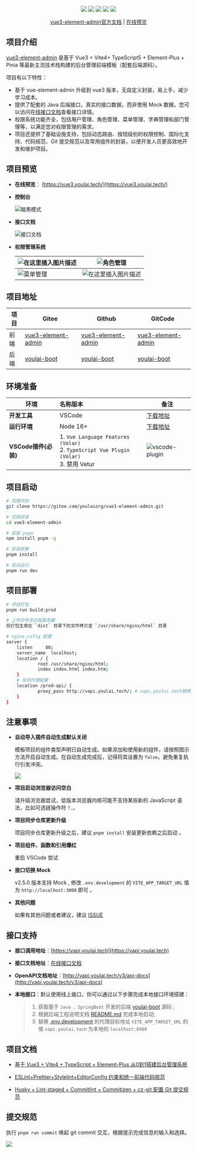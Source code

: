 <p align="center">
    <img src="https://img.shields.io/badge/Vue-3.3.4-brightgreen.svg"/>
    <img src="https://img.shields.io/badge/Vite-4.4.11-green.svg"/>
    <img src="https://img.shields.io/badge/Element Plus-2.3.14-blue.svg"/>
    <img src="https://img.shields.io/badge/license-MIT-green.svg"/>
    <a href="https://gitee.com/youlaiorg" target="_blank">
        <img src="https://img.shields.io/badge/Author-有来开源组织-orange.svg"/>
    </a>
</p>
<p align="center">
 <a target="_blank" href="https://juejin.cn/post/7228990409909108793">vue3-element-admin官方文档</a> |  <a target="_blank" href="http://vue3.youlai.tech">在线预览</a> 
</p>


## 项目介绍

[vue3-element-admin](https://gitee.com/youlaiorg/vue3-element-admin) 是基于 Vue3 + Vite4+ TypeScript5 + Element-Plus + Pinia 等最新主流技术栈构建的后台管理前端模板（配套后端源码）。

项目有以下特性：

- 基于 vue-element-admin 升级到 vue3 版本，无自定义封装，易上手，减少学习成本。
- 提供了配套的 Java 后端接口，真实的接口数据，而非使用 Mock 数据。您可以访问在[线接口文档](https://www.apifox.cn/apidoc/shared-195e783f-4d85-4235-a038-eec696de4ea5)查看接口详情。
- 权限系统功能齐全，包括用户管理、角色管理、菜单管理、字典管理和部门管理等，以满足您对权限管理的需求。
- 项目还提供了基础设施支持，包括动态路由、按钮级别的权限控制、国际化支持、代码规范、Git 提交规范以及常用组件的封装，以便开发人员更高效地开发和维护项目。

## 项目预览

- **在线预览**： [https://vue3.youlai.tech/](https://vue3.youlai.tech/)

- **控制台**

  ![暗黑模式](https://foruda.gitee.com/images/1687755822903300961/a4d63e22_716974.png)

- **接口文档**

  ![接口文档](https://foruda.gitee.com/images/1687755822857820115/96054330_716974.png)
 


- **权限管理系统**

  |![在这里插入图片描述](https://foruda.gitee.com/images/1687755822816437081/b7620905_716974.png) | ![角色管理](https://foruda.gitee.com/images/1687755822852085747/c13a4d19_716974.png) |
  | ------------------------------------------------------ | ------------------------------------------------------ |
  | ![菜单管理](https://foruda.gitee.com/images/1687755822966247550/4d4f8118_716974.png) | ![在这里插入图片描述](https://foruda.gitee.com/images/1687755822828758939/8035a91f_716974.png)

## 项目地址

| 项目 | Gitee                                                        | Github                                                       | GitCode                                                      |
| ---- | ------------------------------------------------------------ | ------------------------------------------------------------ | ------------------------------------------------------------ |
| 前端 | [vue3-element-admin](https://gitee.com/youlaiorg/vue3-element-admin) | [vue3-element-admin](https://github.com/youlaitech/vue3-element-admin) | [vue3-element-admin](https://gitcode.net/youlai/vue3-element-admin) |
| 后端 | [youlai-boot](https://gitee.com/youlaiorg/youlai-boot)       | [youlai-boot](https://github.com/haoxianrui/youlai-boot.git) | [youlai-boot](https://gitcode.net/youlai/youlai-boot)        |

## 环境准备

| 环境                 | 名称版本                                                     | 备注                                                         |
| -------------------- | :----------------------------------------------------------- | ------------------------------------------------------------ |
| **开发工具**         | VSCode                                                       | [下载地址](https://code.visualstudio.com/Download)           |
| **运行环境**         | Node 16+                                                     | [下载地址](http://nodejs.cn/download)                        |
| **VSCode插件(必装)** | 1. `Vue Language Features (Volar) ` <br/> 2. `TypeScript Vue Plugin (Volar) `  <br/>3. 禁用 Vetur | ![vscode-plugin](https://foruda.gitee.com/images/1687755823108948048/d0198b2d_716974.png) |


## 项目启动

```bash
# 克隆代码
git clone https://gitee.com/youlaiorg/vue3-element-admin.git

# 切换目录
cd vue3-element-admin

# 安装 pnpm
npm install pnpm -g

# 安装依赖
pnpm install

# 启动运行
pnpm run dev
```

## 项目部署

```bash
# 项目打包
pnpm run build:prod

# 上传文件至远程服务器
将打包生成在 `dist` 目录下的文件拷贝至 `/usr/share/nginx/html` 目录

# nginx.cofig 配置
server {
	listen     80;
	server_name  localhost;
	location / {
			root /usr/share/nginx/html;
			index index.html index.htm;
	}
	# 反向代理配置
	location /prod-api/ {
			proxy_pass http://vapi.youlai.tech/; # vapi.youlai.tech替换成你的后端API地址
	}
}
```

## 注意事项

- **自动导入插件自动生成默认关闭**

  模板项目的组件类型声明已自动生成。如果添加和使用新的组件，请按照图示方法开启自动生成。在自动生成完成后，记得将其设置为 `false`，避免重复执行引发冲突。

  ![](https://foruda.gitee.com/images/1687755823137387608/412ea803_716974.png)

- **项目启动浏览器访问空白**

  请升级浏览器尝试，低版本浏览器内核可能不支持某些新的 JavaScript 语法，比如可选链操作符 `?.`。

- **项目同步仓库更新升级**

  项目同步仓库更新升级之后，建议 `pnpm install` 安装更新依赖之后启动 。

- **项目组件、函数和引用爆红**

	重启 VSCode 尝试

- **接口切换 Mock**

	v2.5.0 版本支持 Mock , 修改 `.env.development` 的 `VITE_APP_TARGET_URL` 值为 `http://localhost:3000` 即可 。

- **其他问题**

  如果有其他问题或者建议，建议 [ISSUE](https://gitee.com/youlaiorg/vue3-element-admin/issues/new)

## 接口支持

- **接口调用地址**：[https://vapi.youlai.tech](https://vapi.youlai.tech)

- **接口文档地址**：[在线接口文档](https://www.apifox.cn/apidoc/shared-195e783f-4d85-4235-a038-eec696de4ea5)

- **OpenAPI文档地址**：[http://vapi.youlai.tech/v3/api-docs](http://vapi.youlai.tech/v3/api-docs)

- **本地接口**：默认使用线上接口，你可以通过以下步骤完成本地接口环境搭建：

  > 1. 获取基于 `Java 、SpringBoot` 开发的后端 [youlai-boot](https://gitee.com/youlaiorg/youlai-boot.git) 源码 ;
  > 2. 根据后端工程说明文档 [README.md](https://gitee.com/youlaiorg/youlai-boot#%E9%A1%B9%E7%9B%AE%E8%BF%90%E8%A1%8C) 完成本地启动; 
  > 3. 替换 [.env.development](.env.development) 的代理目标地址 `VITE_APP_TARGET_URL` 的值  `vapi.youlai.tech` 为本地的 `localhost:8989`



## 项目文档

- [基于 Vue3 + Vite4 + TypeScript + Element-Plus 从0到1搭建后台管理系统](https://blog.csdn.net/u013737132/article/details/130191394)

- [ESLint+Prettier+Stylelint+EditorConfig 约束和统一前端代码规范](https://blog.csdn.net/u013737132/article/details/130190788)
- [Husky + Lint-staged + Commitlint + Commitizen + cz-git 配置 Git 提交规范](https://blog.csdn.net/u013737132/article/details/130191363)




## 提交规范

执行 `pnpm run commit` 唤起 git commit 交互，根据提示完成信息的输入和选择。

![](https://foruda.gitee.com/images/1687755823165218215/c1705416_716974.png)

